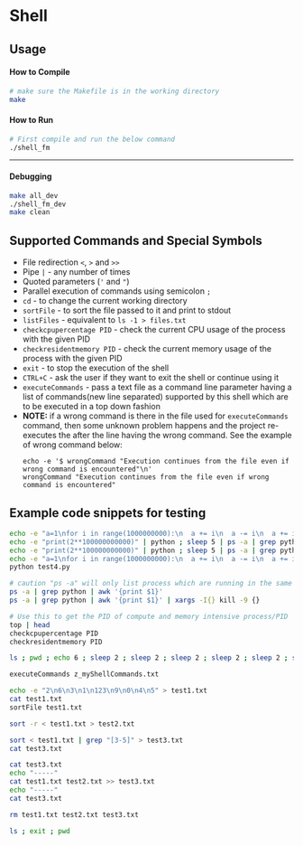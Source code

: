 # Shell

<!-- ----------------------------------------------------------------------------------- -->

## Usage

#### How to Compile
```sh
# make sure the Makefile is in the working directory
make
```

#### How to Run
```sh
# First compile and run the below command
./shell_fm
```

---

#### Debugging
```sh
make all_dev
./shell_fm_dev
make clean
```

<!-- ----------------------------------------------------------------------------------- -->

## Supported Commands and Special Symbols

- File redirection `<`, `>` and `>>`
- Pipe `|` - any number of times
- Quoted parameters (`'` and `"`)
- Parallel execution of commands using semicolon `;`
- `cd` - to change the current working directory
- `sortFile` - to sort the file passed to it and print to stdout
- `listFiles` - equivalent to `ls -1 > files.txt`
- `checkcpupercentage PID` - check the current CPU usage of the process with the given PID
- `checkresidentmemory PID` - check the current memory usage of the process with the given PID
- `exit` - to stop the execution of the shell
- `CTRL+C` - ask the user if they want to exit the shell or continue using it
- `executeCommands` - pass a text file as a command line parameter having a list of commands(new line separated) supported by this shell which are to be executed in a top down fashion
- **NOTE:** if a wrong command is there in the file used for `executeCommands` command, then some unknown problem happens and the project re-executes the after the line having the wrong command. See the example of wrong command below:
  ```
  echo -e '$ wrongCommand "Execution continues from the file even if wrong command is encountered"\n'
  wrongCommand "Execution continues from the file even if wrong command is encountered"
  ```
<!-- 
# TODO: add the below content to the code

# REFER
# https://www.computerhope.com/unix/signals.htm
# https://stackoverflow.com/questions/4597893/specifically-how-does-fork-handle-dynamically-allocated-memory-from-malloc/

-->

<!-- ----------------------------------------------------------------------------------- -->

## Example code snippets for testing

```sh
echo -e "a=1\nfor i in range(1000000000):\n  a += i\n  a -= i\n  a += i\n" | python ; sleep 1 | ps -a | grep python | awk '{print $1}' | xargs -I{} kill -9 {}
echo -e "print(2**100000000000)" | python ; sleep 5 | ps -a | grep python | awk '{print $1}' | xargs -I{} kill -9 {}
echo -e "print(2**100000000000)" | python ; sleep 5 | ps -a | grep python | awk '{print $1}' | xargs -I{} checkcpupercentage {}
echo -e "a=1\nfor i in range(1000000000):\n  a += i\n  a -= i\n  a += i\n" > test4.py
python test4.py

# caution "ps -a" will only list process which are running in the same terminal window
ps -a | grep python | awk '{print $1}'
ps -a | grep python | awk '{print $1}' | xargs -I{} kill -9 {}
```

```sh
# Use this to get the PID of compute and memory intensive process/PID
top | head
checkcpupercentage PID
checkresidentmemory PID
```

```sh
ls ; pwd ; echo 6 ; sleep 2 ; sleep 2 ; sleep 2 ; sleep 2 ; sleep 2 ; sleep 2
```

```sh
executeCommands z_myShellCommands.txt
```

```sh
echo -e "2\n6\n3\n1\n123\n9\n0\n4\n5" > test1.txt
cat test1.txt
sortFile test1.txt

sort -r < test1.txt > test2.txt

sort < test1.txt | grep "[3-5]" > test3.txt
cat test3.txt

cat test3.txt
echo "-----"
cat test1.txt test2.txt >> test3.txt
echo "-----"
cat test3.txt

rm test1.txt test2.txt test3.txt

ls ; exit ; pwd
```
